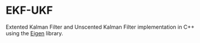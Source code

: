 # EKF-UKF
Extented Kalman Filter and Unscented Kalman Filter implementation in C++ using the [Eigen](https://eigen.tuxfamily.org/index.php?title=Main_Page) library.
